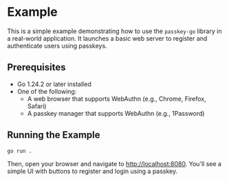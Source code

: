 # Example

This is a simple example demonstrating how to use the `passkey-go` library in a real-world application.
It launches a basic web server to register and authenticate users using passkeys.

## Prerequisites

- Go 1.24.2 or later installed
- One of the following:
  - A web browser that supports WebAuthn (e.g., Chrome, Firefox, Safari)
  - A passkey manager that supports WebAuthn (e.g., 1Password)

## Running the Example

```sh
go run .
```

Then, open your browser and navigate to [http://localhost:8080](http://localhost:8080).
You'll see a simple UI with buttons to register and login using a passkey.
